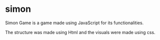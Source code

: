 # simon
Simon Game is a game made using JavaScript for its functionalities.

The structure was made using Html and the visuals were made using css.
